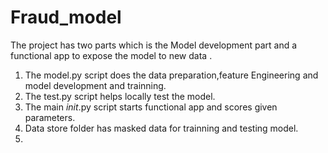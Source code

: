 # Fraud_model
The project has two parts  which is the Model development  part and a functional app to expose the model to new data .
1. The model.py  script does the data preparation,feature Engineering and model development and trainning.
2. The test.py script  helps locally test the model.
3. The main _init_.py  script starts functional app and scores given parameters.
4. Data store folder has masked data for trainning and testing model.
5. 
